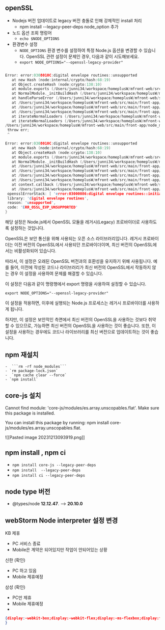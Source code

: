 
## openSSL
- Nodejs 버전  업데이트로 legacy 버전 충돌로 인해 강제적인 install 처리
	- npm install --legacy-peer-deps
node_option 추가
- 노드 옵션 조회 명렁어
	- ```echo $NODE_OPTIONS```
- 환경변수 설정
	- `NODE_OPTIONS` 환경 변수를 설정하여 특정 Node.js 옵션을 변경할 수 있습니다. OpenSSL 관련 설정이 문제인 경우, 다음과 같이 시도해보세요.
	-  ```export NODE_OPTIONS="--openssl-legacy-provider"```
 ```c
 
Error: error:0308010C:digital envelope routines::unsupported
    at new Hash (node:internal/crypto/hash:68:19)
    at Object.createHash (node:crypto:138:10)
    at module.exports (/Users/junni34/workspace/homeplusW/mfront-web/src/main/front-app/node_modules/webpack/lib/util/createHash.js:135:53)
    at NormalModule._initBuildHash (/Users/junni34/workspace/homeplusW/mfront-web/src/main/front-app/node_modules/webpack/lib/NormalModule.js:417:16)
    at handleParseError (/Users/junni34/workspace/homeplusW/mfront-web/src/main/front-app/node_modules/webpack/lib/NormalModule.js:471:10)
    at /Users/junni34/workspace/homeplusW/mfront-web/src/main/front-app/node_modules/webpack/lib/NormalModule.js:503:5
    at /Users/junni34/workspace/homeplusW/mfront-web/src/main/front-app/node_modules/webpack/lib/NormalModule.js:358:12
    at /Users/junni34/workspace/homeplusW/mfront-web/src/main/front-app/node_modules/loader-runner/lib/LoaderRunner.js:373:3
    at iterateNormalLoaders (/Users/junni34/workspace/homeplusW/mfront-web/src/main/front-app/node_modules/loader-runner/lib/LoaderRunner.js:214:10)
    at iterateNormalLoaders (/Users/junni34/workspace/homeplusW/mfront-web/src/main/front-app/node_modules/loader-runner/lib/LoaderRunner.js:221:10)
/Users/junni34/workspace/homeplusW/mfront-web/src/main/front-app/node_modules/react-scripts/scripts/start.js:19
  throw err;
  ^

Error: error:0308010C:digital envelope routines::unsupported
    at new Hash (node:internal/crypto/hash:68:19)
    at Object.createHash (node:crypto:138:10)
    at module.exports (/Users/junni34/workspace/homeplusW/mfront-web/src/main/front-app/node_modules/webpack/lib/util/createHash.js:135:53)
    at NormalModule._initBuildHash (/Users/junni34/workspace/homeplusW/mfront-web/src/main/front-app/node_modules/webpack/lib/NormalModule.js:417:16)
    at /Users/junni34/workspace/homeplusW/mfront-web/src/main/front-app/node_modules/webpack/lib/NormalModule.js:452:10
    at /Users/junni34/workspace/homeplusW/mfront-web/src/main/front-app/node_modules/webpack/lib/NormalModule.js:323:13
    at /Users/junni34/workspace/homeplusW/mfront-web/src/main/front-app/node_modules/loader-runner/lib/LoaderRunner.js:367:11
    at /Users/junni34/workspace/homeplusW/mfront-web/src/main/front-app/node_modules/loader-runner/lib/LoaderRunner.js:233:18
    at context.callback (/Users/junni34/workspace/homeplusW/mfront-web/src/main/front-app/node_modules/loader-runner/lib/LoaderRunner.js:111:13)
    at /Users/junni34/workspace/homeplusW/mfront-web/src/main/front-app/node_modules/babel-loader/lib/index.js:59:103 {
  opensslErrorStack: [ 'error:03000086:digital envelope routines::initialization error' ],
  library: 'digital envelope routines',
  reason: 'unsupported',
  code: 'ERR_OSSL_EVP_UNSUPPORTED'
}


```

해당 설정은 Node.js에서 OpenSSL 모듈을 레거시(Legacy) 프로바이더로 사용하도록 설정하는 것입니다.

OpenSSL은 보안 통신을 위해 사용되는 오픈 소스 라이브러리입니다. 레거시 프로바이더는 이전 버전의 OpenSSL에서 사용되던 프로바이더이며, 최신 버전의 OpenSSL에서는 비활성화되어 있습니다.

따라서, 이 설정은 오래된 OpenSSL 버전과의 호환성을 유지하기 위해 사용됩니다. 예를 들어, 이전에 작성된 코드나 라이브러리가 최신 버전의 OpenSSL에서 작동하지 않는 경우 이 설정을 사용하여 문제를 해결할 수 있습니다.

이 설정은 다음과 같이 명령행에서 export 명령을 사용하여 설정할 수 있습니다.


`export NODE_OPTIONS="--openssl-legacy-provider"`

이 설정을 적용하면, 이후에 실행되는 Node.js 프로세스는 레거시 프로바이더를 사용하게 됩니다.

하지만, 이 설정은 보안적인 측면에서 최신 버전의 OpenSSL을 사용하는 것보다 취약할 수 있으므로, 가능하면 최신 버전의 OpenSSL을 사용하는 것이 좋습니다. 또한, 이 설정을 사용하는 경우에도 코드나 라이브러리를 최신 버전으로 업데이트하는 것이 좋습니다.


## npm 재설치 
	-  ```rm -rf node_modules```
	- `rm package-lock.json`
	-  `npm cache clear --force`
	- `npm install`


## core-js 설치

Cannot find module: 'core-js/modules/es.array.unscopables.flat'. Make sure this package is installed.

You can install this package by running: npm install core-js/modules/es.array.unscopables.flat.

![[Pasted image 20231213093919.png]]

## npm install , npm ci
- `npm install core-js --legacy-peer-deps`
- `npm install  --legacy-peer-deps`
- `npm install ci --legacy-peer-deps`


## node type 버전
- @types/node **12.12.47**. --> **20.10.0**


## webStorm Node interpreter 설정 변경



KB 제휴 
- PC 서비스 종료
- Mobile은 계약은 되어있지만 작업이 안되어있는 상황

신한 (확인)
- PC 하고 있음
- Mobile 제휴예정

삼성 (확인)
- PC만 제휴
- Mobile 제휴예정
-


```json
{display:-webkit-box;display:-webkit-flex;display:-ms-flexbox;display:flex;-webkit-scrollbar-width:thin;-moz-scrollbar-width:thin;-ms-scrollbar-width:thin;scrollbar-width:thin;white-space:nowrap;overflow-x:auto;overflow-scrolling:touch;-webkit-user-select:none;-moz-user-select:none;-ms-user-select:none;user-select:none;-ms-overflow-style:none;
}
```